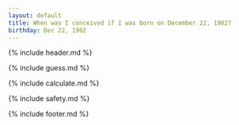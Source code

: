 ```yaml
---
layout: default
title: When was I conceived if I was born on December 22, 1902?
birthday: Dec 22, 1902
---
```


{% include header.md %}

{% include guess.md %}

{% include calculate.md %}

{% include safety.md %}

{% include footer.md %}



